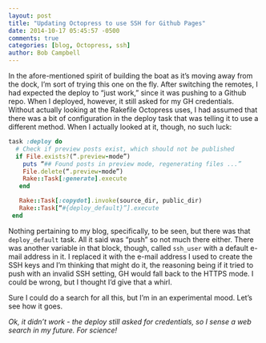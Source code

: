 ```yaml
---
layout: post
title: "Updating Octopress to use SSH for Github Pages"
date: 2014-10-17 05:45:57 -0500
comments: true
categories: [blog, Octopress, ssh]
author: Bob Campbell
---
```

In the afore-mentioned spirit of building the boat as it’s moving away from the dock, I’m sort of trying this one on the fly. After switching the remotes, I had expected the deploy to “just work,” since it was pushing to a Github repo. When I deployed, however, it still asked for my GH credentials. Without actually looking at the Rakefile Octopress uses, I had assumed that there was a bit of configuration in the deploy task that was telling it to use a different method. When I actually looked at it, though, no such luck:

``` ruby task, task, who has the task?
task :deploy do
  # Check if preview posts exist, which should not be published
  if File.exists?(“.preview-mode”)
    puts “## Found posts in preview mode, regenerating files ...”
    File.delete(“.preview-mode”)
    Rake::Task[:generate].execute
   end

   Rake::Task[:copydot].invoke(source_dir, public_dir)
   Rake::Task[“#{deploy_default}”].execute
 end
```

Nothing pertaining to my blog, specifically, to be seen, but there was that ```deploy_default``` task. All it said was “push” so not much there either. There was another variable in that block, though, called ```ssh_user``` with a default e-mail address in it. I replaced it with the e-mail address I used to create the SSH keys and I’m thinking that might do it, the reasoning being if it tried to push with an invalid SSH setting, GH would fall back to the HTTPS mode. I could be wrong, but I thought I’d give that a whirl.

Sure I could do a search for all this, but I’m in an experimental mood. Let’s see how it goes.

*Ok, it didn’t work - the deploy still asked for credentials, so I sense a web search in my future. For science!*
